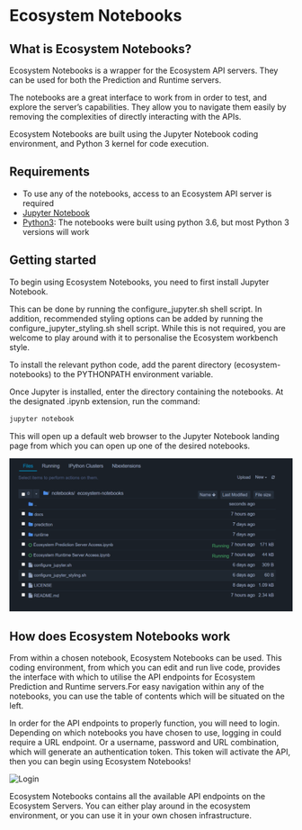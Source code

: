 # Ecosystem Notebooks

## What is Ecosystem Notebooks?

Ecosystem Notebooks is a wrapper for the Ecosystem API servers. They can be used for both the Prediction and Runtime servers. 

The notebooks are a great interface to work from in order to test, and explore the server’s capabilities. They allow you to navigate them easily by removing the complexities of directly interacting with the APIs.

Ecosystem Notebooks are built using the Jupyter Notebook coding environment, and Python 3 kernel for code execution.

## Requirements

* To use any of the notebooks, access to an Ecosystem API server is required
* [Jupyter Notebook](https://jupyter.org/)
* [Python3](https://www.python.org/downloads/): The notebooks were built using python 3.6, but most Python 3 versions will work

## Getting started

To begin using Ecosystem Notebooks, you need to first install Jupyter Notebook.

This can be done by running the configure_jupyter.sh shell script. 
In addition, recommended styling options can be added by running the configure_jupyter_styling.sh shell script. While this is not required, you are welcome to play around with it to personalise the Ecosystem workbench style.

To install the relevant python code, add the parent directory (ecosystem-notebooks) to the PYTHONPATH environment variable. 

Once Jupyter is installed, enter the directory containing the notebooks. At the designated .ipynb extension, run the command:
```bash
jupyter notebook
```
This will open up a default web browser to the Jupyter Notebook landing page from which you can open up one of the desired notebooks.

![Jupyter Landing Page](https://github.com/ecosystemai/ecosystem-notebooks/blob/master/docs/images/jupyter_landing_page.png "Jupyter Landing Page")

## How does Ecosystem Notebooks work

From within a chosen notebook, Ecosystem Notebooks can be used. This coding environment, from which you can edit and run live code, provides the interface with which to utilise the API endpoints for Ecosystem Prediction and Runtime servers.For easy navigation within any of the notebooks, you can use the table of contents which will be situated on the left.

In order for the API endpoints to properly function, you will need to login. Depending on which notebooks you have chosen to use, logging in could require a URL endpoint. Or a username, password and URL combination, which will generate an authentication token. This token will activate the API, then you can begin using Ecosystem Notebooks!

![Login](https://github.com/ecosystemai/ecosystem-notebooks/blob/master/docs/images/login.png "Login")

Ecosystem Notebooks contains all the available API endpoints on the Ecosystem Servers. You can either play around in the ecosystem environment, or you can use it in your own chosen infrastructure.
